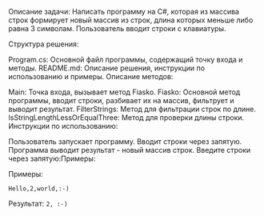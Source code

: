 Описание задачи:
Написать программу на C#, которая из массива строк формирует новый массив из строк, длина которых меньше либо равна 3 символам. Пользователь вводит строки с клавиатуры.

Структура решения:

Program.cs: Основной файл программы, содержащий точку входа и методы.
README.md: Описание решения, инструкции по использованию и примеры.
Описание методов:

Main: Точка входа, вызывает метод Fiasko.
Fiasko: Основной метод программы, вводит строки, разбивает их на массив, фильтрует и выводит результат.
FilterStrings: Метод для фильтрации строк по длине.
IsStringLengthLessOrEqualThree: Метод для проверки длины строки.
Инструкции по использованию:

Пользователь запускает программу.
Вводит строки через запятую.
Программа выводит результат - новый массив строк.
Введите строки через запятую:Примеры:

Примеры:

`Hello,2,world,:-)`

Результат:
`2, :-)`
